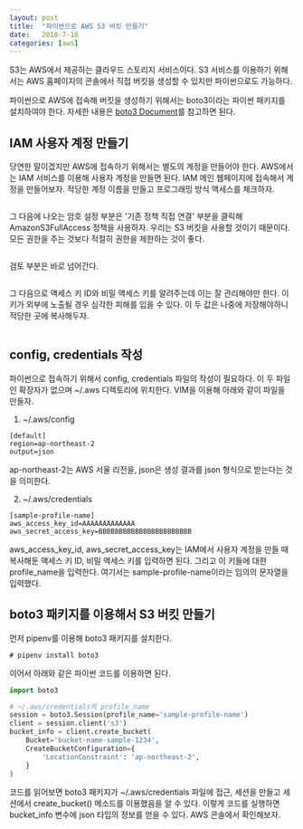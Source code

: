 ```yaml
---
layout: post
title:  "파이썬으로 AWS S3 버킷 만들기"
date:   2018-7-10
categories: [aws]
---
```


<p class="intro"><span class="dropcap">S</span>3는 AWS에서 제공하는 클라우드 스토리지 서비스이다. S3 서비스를 이용하기 위해서는 AWS 홈페이지의 콘솔에서 직접 버킷을 생성할 수 있지만 파이썬으로도 가능하다.</p>

파이썬으로 AWS에 접속해 버킷을 생성하기 위해서는 boto3이라는 파이썬 패키지를 설치하여야 한다. 자세한 내용은 [boto3 Document]를 참고하면 된다.

## IAM 사용자 계정 만들기

당연한 말이겠지만 AWS에 접속하기 위해서는 별도의 계정을 만들어야 한다. AWS에서는 IAM 서비스를 이용해 사용자 계정을 만들면 된다. IAM 메인 웹페이지에 접속해서 계정을 만들어보자. 적당한 계정 이름을 만들고 프로그래밍 방식 액세스를 체크하자.

<div style="text-align: center;"><img src="{{ '/assets/img/s3-1.png' | prepend: site.baseurl }}" alt=""></div>

그 다음에 나오는 암호 설정 부분은 '기존 정책 직접 연결' 부분을 클릭해 AmazonS3FullAccess 정책을 사용하자. 우리는 S3 버킷을 사용할 것이기 때문이다. 모든 권한을 주는 것보다 적절히 권한을 제한하는 것이 좋다.

<div style="text-align: center;"><img src="{{ '/assets/img/s3-2.png' | prepend: site.baseurl }}" alt=""></div>

검토 부분은 바로 넘어간다.

<div style="text-align: center;"><img src="{{ '/assets/img/s3-3.png' | prepend: site.baseurl }}" alt=""></div>

그 다음으로 액세스 키 ID와 비밀 액세스 키를 알려주는데 이는 잘 관리해야만 한다. 이 키가 외부에 노출될 경우 심각한 피해를 입을 수 있다. 이 두 값은 나중에 저장해야하니 적당한 곳에 복사해두자.

<div style="text-align: center;"><img src="{{ '/assets/img/s3-4.png' | prepend: site.baseurl }}" alt=""></div>

## config, credentials 작성

파이썬으로 접속하기 위해서 config, credentials 파일의 작성이 필요하다. 이 두 파일인 확장자가 없으며 ~/.aws 디렉토리에 위치한다. VIM을 이용해 아래와 같이 파일을 만들자.

1. ~/.aws/config

```
[default]
region=ap-northeast-2
output=json
```

ap-northeast-2는 AWS 서울 리전을, json은 생성 결과를 json 형식으로 받는다는 것을 의미한다.

2. ~/.aws/credentials

```
[sample-profile-name]
aws_access_key_id=AAAAAAAAAAAAA
aws_secret_access_key=BBBBBBBBBBBBBBBBBBBBBBB
```

aws_access_key_id, aws_secret_access_key는 IAM에서 사용자 계정을 만들 때 복사해둔 액세스 키 ID, 비밀 액세스 키를 입력하면 된다. 그리고 이 키들에 대한 profile_name을 입력한다. 여기서는 sample-profile-name이라는 임의의 문자열을 입력했다.

## boto3 패키지를 이용해서 S3 버킷 만들기

먼저 pipenv를 이용해 boto3 패키지를 설치한다.

```shell
# pipenv install boto3
```

이어서 아래와 같은 파이썬 코드를 이용하면 된다.

```python
import boto3

# ~/.aws/credentials의 profile_name
session = boto3.Session(profile_name='sample-profile-name')
client = session.client('s3')
bucket_info = client.create_bucket(
    Bucket='bucket-name-sample-1234',
    CreateBucketConfiguration={
        'LocationConstraint': 'ap-northeast-2',
    }
)
```

코드를 읽어보면 boto3 패키지가 ~/.aws/credentials 파일에 접근, 세션을 만들고 세션에서 create_bucket() 메소드를 이용했음을 알 수 있다. 이렇게 코드를 실행하면 bucket_info 변수에 json 타입의 정보를 얻을 수 있다. AWS 콘솔에서 확인해보자.

<div style="text-align: center;"><img src="{{ '/assets/img/s3-5.png' | prepend: site.baseurl }}" alt=""></div>

[boto3 Document]:https://boto3.readthedocs.io/en/latest/
